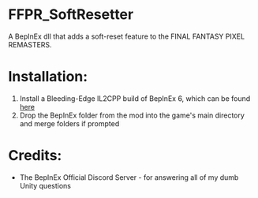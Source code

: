 # FFPR_SoftResetter
A BepInEx dll that adds a soft-reset feature to the FINAL FANTASY PIXEL REMASTERS.


# Installation:
1. Install a Bleeding-Edge IL2CPP build of BepInEx 6, which can be found [here](https://builds.bepis.io/projects/bepinex_be)
2. Drop the BepInEx folder from the mod into the game's main directory and merge folders if prompted

# Credits:
* The BepInEx Official Discord Server - for answering all of my dumb Unity questions
